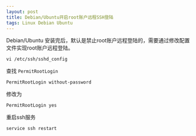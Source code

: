 ```yaml
---
layout: post
title: Debian/Ubuntu开启root账户远程SSH登陆
tags: Linux Debian Ubuntu
---
```




Debian/Ubuntu 安装完后，默认是禁止root账户远程登陆的，需要通过修改配置文件实现root账户远程登陆。

```shell
vi /etc/ssh/sshd_config
```

查找   `PermitRootLogin`

```shell
PermitRootLogin without-password
```

修改为

```shell
PermitRootLogin yes
```

重启ssh服务

```shell
service ssh restart
```



